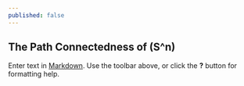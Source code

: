 ```yaml
---
published: false
---
```

## The Path Connectedness of \(S^n\)

Enter text in [Markdown](http://daringfireball.net/projects/markdown/). Use the toolbar above, or click the **?** button for formatting help.
